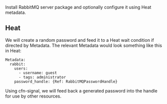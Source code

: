 Install RabbitMQ server package and optionally configure it using Heat
metadata.

Heat
----

We will create a random password and feed it to a Heat wait condition
if directed by Metadata. The relevant Metadata would look something like
this in Heat:

    Metadata:
      rabbit:
        users:
          - username: guest
          - tags: administrator
        password_handle: {Ref: RabbitMQPasswordHandle}

Using cfn-signal, we will feed back a generated password into the handle
for use by other resources.
